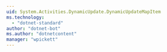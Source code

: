 ```yaml
---
uid: System.Activities.DynamicUpdate.DynamicUpdateMapItem
ms.technology: 
  - "dotnet-standard"
author: "dotnet-bot"
ms.author: "dotnetcontent"
manager: "wpickett"
---
```

